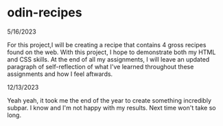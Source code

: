 # odin-recipes
5/16/2023

For this project,I will be creating a recipe that 
contains 4 gross recipes found on the web. With this project,
I hope to demonstrate both my HTML and CSS skills. At the end of all my assignments,
I will leave an updated paragraph of self-reflection of what I've learned throughout
these assignments and how I feel aftwards.


12/13/2023

Yeah yeah, it took me the end of the year to create something incredibly subpar. I know and I'm not happy with my results. Next time won't take so long.